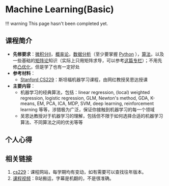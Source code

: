 # Machine Learning(Basic)

!!! warning
    This page hasn't been completed yet.

## 课程简介

- **先修要求**：[微积分Ⅱ](./calculus-2.md)，[概率论](./probability.md)，[数据分析](../da-yi-han-jia/data-analysis.md)（至少要掌握 [Python](../da-yi-shang/python.md) ），[算法](../da-yi-han-jia/algorithm.md)，以及一些基础的[矩阵论](../da-yi-shu-jia/matrix-theory.md)知识（实际上只用矩阵求导，可以参考[这篇专栏](https://zhuanlan.zhihu.com/p/273729929)）；不用先修[凸优化](../da-yi-shu-jia/convex-optimization.md)，但是学了也有一定好处
- **参考材料**：
    - [Stanford CS229](https://cs229.stanford.edu/)：斯坦福机器学习课程，由网红教授吴恩达授课
- **主要内容**：
    - 机器学习的经典算法，包括：linear regression, (local) weighted regression, logistic regression, GLM, Newton's method, GDA, K-means, EM, PCA, ICA, MDP, SVM, deep learning, reinforcement learning 等等，涉猎极为广泛，保证你接触到机器学习的每一个领域
    - 吴恩达教授对于机器学习的理解，包括但不限于如何选择合适的机器学习算法、不同算法之间的优劣等等

## 个人心得

## 相关链接

1. [cs229](https://cs229.stanford.edu/)：课程网站，每学期均有变动，如有需要可以查找往年版本。
2. [课程视频](https://www.bilibili.com/video/BV1JE411w7Ub/?spm_id_from=333.337.search-card.all.click&vd_source=4a4cf7e4efebbcaed2bfa6ad89728be8)：B站搬运，字幕是机翻的，不是很准确。
